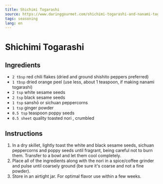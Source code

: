 ```yaml
---
title: Shichimi Togarashi
source: https://www.daringgourmet.com/shichimi-togarashi-and-nanami-togarashi-japanese-seven-spice-blend/
tags: seasoning
lang: en
---
```


# Shichimi Togarashi

## Ingredients
  
* `2 tbsp` red chili flakes (dried and ground shishito peppers preferred)
* `1 tbsp` dried orange peel (use less, about 1 teaspoon, if making nanami togarashi)
* `2 tsp` white sesame seeds
* `2 tsp` black sesame seeds
* `1 tsp` sanshō or sichuan peppercorns
* `1 tsp` ginger powder
* `0.5 tsp` teaspoon poppy seeds
* `0.5 sheet` quality toasted nori , crumbled

## Instructions

1. In a dry skillet, lightly toast the white and black sesame seeds, sichuan peppercorns and poppy seeds until fragrant, being careful not to burn them.  Transfer to a bowl and let them cool completely.  
1. Place all of the ingredients along with the nori in a spice/coffee grinder and pulse until coarsely ground (be sure it's coarse and not a fine powder).
1. Store in an airtight jar.  For optimal flavor use within a few weeks.
